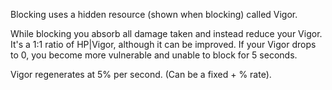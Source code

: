 Blocking uses a hidden resource (shown when blocking) called Vigor. 

While blocking you absorb all damage taken and instead reduce your Vigor. It's a 1:1 ratio of HP|Vigor, although it can be improved. 
If your Vigor drops to 0, you become more vulnerable and unable to block for 5 seconds.

Vigor regenerates at 5% per second. (Can be a fixed + % rate).